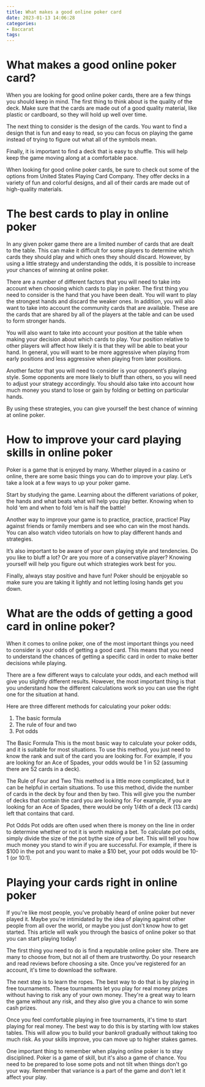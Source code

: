 ```yaml
---
title: What makes a good online poker card 
date: 2023-01-13 14:06:28
categories:
- Baccarat
tags:
---
```



#  What makes a good online poker card? 

When you are looking for good online poker cards, there are a few things you should keep in mind. The first thing to think about is the quality of the deck. Make sure that the cards are made out of a good quality material, like plastic or cardboard, so they will hold up well over time.

The next thing to consider is the design of the cards. You want to find a design that is fun and easy to read, so you can focus on playing the game instead of trying to figure out what all of the symbols mean.

Finally, it is important to find a deck that is easy to shuffle. This will help keep the game moving along at a comfortable pace.

When looking for good online poker cards, be sure to check out some of the options from United States Playing Card Company. They offer decks in a variety of fun and colorful designs, and all of their cards are made out of high-quality materials.

#  The best cards to play in online poker 

In any given poker game there are a limited number of cards that are dealt to the table. This can make it difficult for some players to determine which cards they should play and which ones they should discard. However, by using a little strategy and understanding the odds, it is possible to increase your chances of winning at online poker.

There are a number of different factors that you will need to take into account when choosing which cards to play in poker. The first thing you need to consider is the hand that you have been dealt. You will want to play the strongest hands and discard the weaker ones. In addition, you will also want to take into account the community cards that are available. These are the cards that are shared by all of the players at the table and can be used to form stronger hands.

You will also want to take into account your position at the table when making your decision about which cards to play. Your position relative to other players will affect how likely it is that they will be able to beat your hand. In general, you will want to be more aggressive when playing from early positions and less aggressive when playing from later positions.

Another factor that you will need to consider is your opponent’s playing style. Some opponents are more likely to bluff than others, so you will need to adjust your strategy accordingly. You should also take into account how much money you stand to lose or gain by folding or betting on particular hands.

By using these strategies, you can give yourself the best chance of winning at online poker.

#  How to improve your card playing skills in online poker 

Poker is a game that is enjoyed by many. Whether played in a casino or online, there are some basic things you can do to improve your play. Let’s take a look at a few ways to up your poker game.

Start by studying the game. Learning about the different variations of poker, the hands and what beats what will help you play better. Knowing when to hold ‘em and when to fold ‘em is half the battle!

Another way to improve your game is to practice, practice, practice! Play against friends or family members and see who can win the most hands. You can also watch video tutorials on how to play different hands and strategies.

It’s also important to be aware of your own playing style and tendencies. Do you like to bluff a lot? Or are you more of a conservative player? Knowing yourself will help you figure out which strategies work best for you.

Finally, always stay positive and have fun! Poker should be enjoyable so make sure you are taking it lightly and not letting losing hands get you down.

#  What are the odds of getting a good card in online poker? 

When it comes to online poker, one of the most important things you need to consider is your odds of getting a good card. This means that you need to understand the chances of getting a specific card in order to make better decisions while playing. 

There are a few different ways to calculate your odds, and each method will give you slightly different results. However, the most important thing is that you understand how the different calculations work so you can use the right one for the situation at hand. 

Here are three different methods for calculating your poker odds: 
1) The basic formula 
2) The rule of four and two 
3) Pot odds 

The Basic Formula 
This is the most basic way to calculate your poker odds, and it is suitable for most situations. To use this method, you just need to know the rank and suit of the card you are looking for. For example, if you are looking for an Ace of Spades, your odds would be 1 in 52 (assuming there are 52 cards in a deck). 

The Rule of Four and Two 
This method is a little more complicated, but it can be helpful in certain situations. To use this method, divide the number of cards in the deck by four and then by two. This will give you the number of decks that contain the card you are looking for. For example, if you are looking for an Ace of Spades, there would be only 1/4th of a deck (13 cards) left that contains that card. 

Pot Odds 
Pot odds are often used when there is money on the line in order to determine whether or not it is worth making a bet. To calculate pot odds, simply divide the size of the pot bythe size of your bet. This will tell you how much money you stand to win if you are successful. For example, if there is $100 in the pot and you want to make a $10 bet, your pot odds would be 10-1 (or 10:1).

#  Playing your cards right in online poker

If you're like most people, you've probably heard of online poker but never played it. Maybe you're intimidated by the idea of playing against other people from all over the world, or maybe you just don't know how to get started. This article will walk you through the basics of online poker so that you can start playing today!

The first thing you need to do is find a reputable online poker site. There are many to choose from, but not all of them are trustworthy. Do your research and read reviews before choosing a site. Once you've registered for an account, it's time to download the software.

The next step is to learn the ropes. The best way to do that is by playing in free tournaments. These tournaments let you play for real money prizes without having to risk any of your own money. They're a great way to learn the game without any risk, and they also give you a chance to win some cash prizes.

Once you feel comfortable playing in free tournaments, it's time to start playing for real money. The best way to do this is by starting with low stakes tables. This will allow you to build your bankroll gradually without taking too much risk. As your skills improve, you can move up to higher stakes games.

One important thing to remember when playing online poker is to stay disciplined. Poker is a game of skill, but it's also a game of chance. You need to be prepared to lose some pots and not tilt when things don't go your way. Remember that variance is a part of the game and don't let it affect your play.
